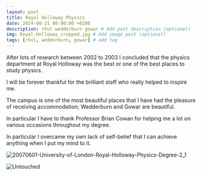 ```yaml
---
layout: post
title: Royal Holloway Physics
date: 2024-08-31 00:00:00 +0200
description: rhul wedderburn gowar # Add post description (optional)
img: Royal-Holloway_cropped.jpg # Add image post (optional)
tags: [rhul, wedderburn, gowar] # add tag
---
```


After lots of research between 2002 to 2003 I concluded that the physics department at Royal Holloway was the best or one of the best places to study physics.

I will be forever thankful for the brilliant staff who really helped to inspire me.

The campus is one of the most beautiful places that I have had the pleasure of receiving accommodation; Wedderburn and Gowar are beautiful.

In particular I have to thank Professor Brian Cowan for helping me a lot on various occasions throughout my degree.

In particular I overcame my own lack of self-belief that I can achieve anything when I put my mind to it.



![20070601-University-of-London-Royal-Holloway-Physics-Degree-2_1]({{site.baseurl}}/assets/img/20070601-University-of-London-Royal-Holloway-Physics-Degree-2_1.jpg)

![Untouched]({{site.baseurl}}/assets/img/Royal-Holloway.jpg)

